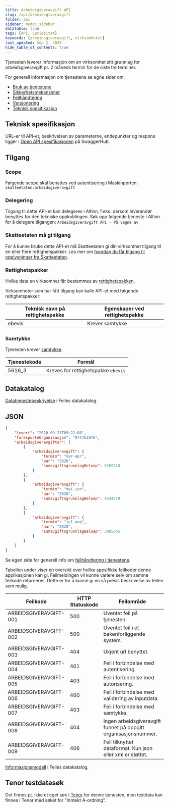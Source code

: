 ```yaml
---
title: Arbeidsgiveravgift API
slug: /api/arbeidsgiveravgift
folder: api
sidebar: mydoc_sidebar
datatable: true
tags: [API, Seriøsitet]
keywords: [arbeidsgiveravgift, virksomheter]
last_updated: Sep 2, 2025
hide_table_of_contents: true
---
```

<Summary>Tjenesten leverer informasjon om en virksomhet sitt grunnlag for arbeidsgiveravgift pr. 2 måneds termin for de siste tre terminer.</Summary>

<Tabs underline={true}>
<TabItem headerText="Om tjenesten" itemKey="itemKey-1">

For generell informasjon om tjenestene se egne sider om:
* [Bruk av tjenestene](../om/bruk.md)
* [Sikkerhetsmekansimer](../om/sikkerhet.md)
* [Feilhåndtering](../om/feil.md)
* [Versjonering](../om/versjoner.md)
* [Teknisk spesifikasjon](../om/tekniskspesifikasjon.md)

## Teknisk spesifikasjon
URL-er til API-et, beskrivelsen av parameterne, endepunkter og respons ligger i [Open API spesifikasjonen](https://app.swaggerhub.com/apis/skatteetaten/arbeidsgiveravgift-api) på SwaggerHub.

## Tilgang

### Scope
Følgende scope skal benyttes ved autentisering i Maskinporten: `skatteetaten:arbeidsgiveravgift`

### Delegering
Tilgang til dette API-et kan delegeres i Altinn, f.eks. dersom leverandør benyttes for den tekniske oppkoblingen. Søk opp følgende tjeneste i Altinn for å delegere tilgangen: `Arbeidsgiveravgift API - På vegne av`

### Skatteetaten må gi tilgang
For å kunne bruke dette API-et må Skatteetaten gi din virksomhet tilgang til en eller flere rettighetspakker. Les mer om [hvordan du får tilgang til opplysninger fra Skatteetaten](https://www.skatteetaten.no/deling/).

### Rettighetspakker
Hvilke data en virksomhet får bestemmes av [rettighetspakken](../om/rettighetspakker.md).

Virksomheter som har fått tilgang kan kalle API-et med følgende rettighetspakker:

| Teknisk navn på rettighetspakke |	Egenskaper ved rettighetspakke |
|---|---|
| ebevis | Krever samtykke |
 
### Samtykke
Tjenesten krever [samtykke](../om/samtykke.md).

| Tjenestekode | Formål |
|--------| ------ |
| 5616_3 | Kreves for rettighetspakke `ebevis`|

## Datakatalog
[Datatjenestebeskrivelse](https://data.norge.no/dataservices/53514316-7696-33cf-8e03-c5f4133f0050) i Felles datakatalog.

</TabItem>
<TabItem headerText="Eksempler" itemKey="itemKey-2"> 

## JSON

```json
{
    "levert": "2020-09-21T09:22:08",
    "forespurteOrganisasjon": "974761076",
    "arbeidsgiveravgifter": [
        {
            "arbeidsgiveravgift": {
                "termin": "mar-apr",
                "aar": "2020",
                "sumavgiftsgrunnlagBeloep": 5269318
            }
        },
        {
            "arbeidsgiveravgift": {
                "termin": "mai-jun",
                "aar": "2020",
                "sumavgiftsgrunnlagBeloep": 4544779
            }
        },
        {
            "arbeidsgiveravgift": {
                "termin": "jul-aug",
                "aar": "2020",
                "sumavgiftsgrunnlagBeloep": 3085645
            }
        }
    ]
}
```
</TabItem>
<TabItem headerText="Feilkoder" itemKey="itemKey-3">

Se egen side for generell info om [feilhåndtering i tjenestene](../om/feil.md).

Tabellen under viser en oversikt over hvilke spesifikke feilkoder denne applikasjonen kan gi. Feilmeldingen vil kunne variere selv om samme feilkode returneres. Dette er for å kunne gi en så presis beskrivelse av feilen som mulig.
 
| Feilkode | HTTP Statuskode | Feilområde                                                      |
|----------|-----------------|-----------------------------------------------------------------|
| ARBEIDSGIVERAVGIFT-001 | 500 | Uventet feil på tjenesten.                                      |
| ARBEIDSGIVERAVGIFT-002 | 500 | Uventet feil i et bakenforliggende system.                      |
| ARBEIDSGIVERAVGIFT-003 | 404 | Ukjent url benyttet.                                            |
| ARBEIDSGIVERAVGIFT-004 | 401 | Feil i forbindelse med autentisering.                           |
| ARBEIDSGIVERAVGIFT-005 | 403 | Feil i forbindelse med autorisering.                            |
| ARBEIDSGIVERAVGIFT-006 | 400 | Feil i forbindelse med validering av inputdata.                 |
| ARBEIDSGIVERAVGIFT-007 | 403 | Feil i forbindelse med samtykke.                                |
| ARBEIDSGIVERAVGIFT-008 | 404 | Ingen arbeidsgiveravgift funnet på oppgitt organisasjonsnummer. |
| ARBEIDSGIVERAVGIFT-009 | 406 | Feil tilknyttet dataformat. Kun json eller xml er støttet.      |
 
</TabItem>
<TabItem headerText="Informasjonsmodell" itemKey="itemKey-4">

[Informasjonsmodell](https://data.norge.no/informationmodels/704618c8-ed35-3b12-a486-5df49713e707) i Felles datakatalog.
 
</TabItem>
<TabItem headerText="Test" itemKey="itemKey-5">

## Tenor testdatasøk
Det finnes pt. ikke et eget søk i [Tenor](../test/tenor.md) for denne tjenesten, men testdata kan finnes i Tenor med søket for "Inntekt A-ordning".
 
</TabItem>
</Tabs>


